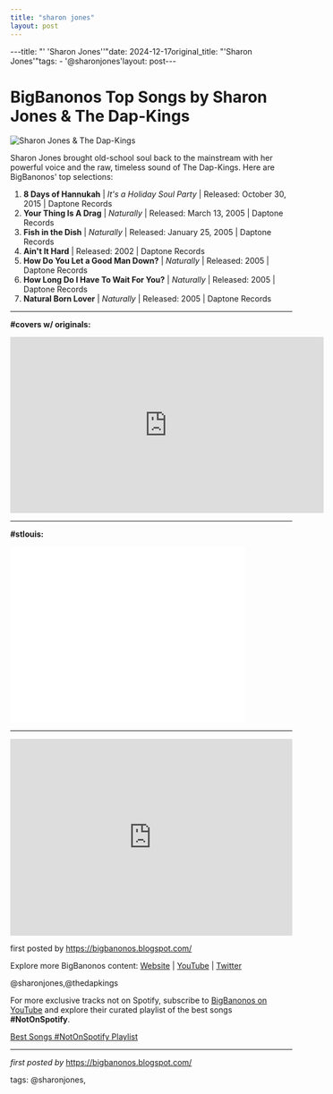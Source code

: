 ```yaml
---
title: "sharon jones"
layout: post
---
```

---title: "' 'Sharon Jones''"date: 2024-12-17original_title: "'Sharon Jones'"tags:  - '@sharonjones'layout: post---<h1>BigBanonos Top Songs by Sharon Jones & The Dap-Kings</h1><img alt="Sharon Jones & The Dap-Kings" src="https://i.ytimg.com/vi/AauxtWlSAdI/hqdefault.jpg?sqp=-oaymwEmCOADEOgC8quKqQMa8AEB-AH-BIAC4AOKAgwIABABGGUgWShbMA8=&rs=AOn4CLDHVn1-aFmizSFNY2ehkeFy7DshVg" /> <p>Sharon Jones brought old-school soul back to the mainstream with her powerful voice and the raw, timeless sound of The Dap-Kings. Here are BigBanonos' top selections:</p> <ol> <li><strong>8 Days of Hannukah</strong> | <em>It's a Holiday Soul Party</em> | Released: October 30, 2015 | Daptone Records</li> <li><strong>Your Thing Is A Drag</strong> | <em>Naturally</em> | Released: March 13, 2005 | Daptone Records</li> <li><strong>Fish in the Dish</strong> | <em>Naturally</em> | Released: January 25, 2005 | Daptone Records</li> <li><strong>Ain't It Hard</strong> | Released: 2002 | Daptone Records</li> <li><strong>How Do You Let a Good Man Down?</strong> | <em>Naturally</em> | Released: 2005 | Daptone Records</li> <li><strong>How Long Do I Have To Wait For You?</strong> | <em>Naturally</em> | Released: 2005 | Daptone Records</li> <li><strong>Natural Born Lover</strong> | <em>Naturally</em> | Released: 2005 | Daptone Records</li></ol> <hr /><p><strong>#covers w/ originals:</strong></p><iframe allowfullscreen="" frameborder="0" height="315" src="https://www.youtube.com/embed/168UaxgQu-o?list=PLtuNtuTatqI0T_GCRVtVWFUSn_PgEFzjS" width="560"></iframe> <hr /><p><strong>#stlouis:</strong></p><iframe allowfullscreen="" frameborder="0" height="315" src="//www.youtube.com/embed/AauxtWlSAdI" width="420"></iframe> <hr /> <div> <iframe allow="autoplay; clipboard-write; encrypted-media; fullscreen; picture-in-picture" frameborder="0" height="352" loading="lazy" src="https://open.spotify.com/embed/playlist/1cVkUNuAvEPDrwssHvS3nR?utm_source=generator" width="100%"></iframe></div> <p>first posted by <a href="https://bigbanonos.blogspot.com/">https://bigbanonos.blogspot.com/</a></p> <div> <p>Explore more BigBanonos content: <a href="https://bigbanonos.blogspot.com/">Website</a> | <a href="https://www.youtube.com/@BigBanonos">YouTube</a> | <a href="https://x.com/bigbanonos">Twitter</a></p></div> <!--Tags--><p>@sharonjones,@thedapkings</p><!--Subscribe and Playlist Links--><div>    <p>For more exclusive tracks not on Spotify, subscribe to <a href="https://www.youtube.com/@BigBanonos" target="_blank">BigBanonos on YouTube</a> and explore their curated playlist of the best songs <strong>#NotOnSpotify</strong>.</p>    <p><a href="https://www.youtube.com/playlist?list=PLtuNtuTatqI0kFahUCbtbfenC_ET5O_tr" target="_blank">Best Songs #NotOnSpotify Playlist<br /></a></p></div><hr /><p><em>first posted by</em> <a href="https://bigbanonos.blogspot.com/" rel="noopener" target="_new">https://bigbanonos.blogspot.com/</a></p><p>tags: @sharonjones,</p>